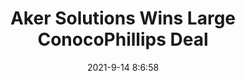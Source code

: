 ---
"title": "Aker Solutions Wins Large ConocoPhillips Deal"
"date": "2021-9-14 8:6:58"
"feed_name": "RIGZONE"
"feed_website": "http://www.rigzone.com/"
"feed_rss": "http://www.rigzone.com/news/rss/rigzone_latest.aspx"
"link": "https://www.rigzone.com/news/aker_solutions_wins_large_conocophillips_deal-14-sep-2021-166425-article/?rss=true"
"file": "_posts/2021-9-14-8-6-58_RIGZONE_4ed7f0e1e3ded8e31d66afb4bb9c3ced8ab9325d.md"
"accident": "0"
"drilling": "0"
---